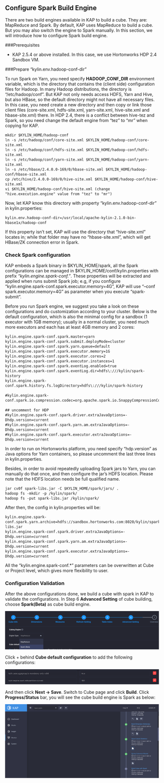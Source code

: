 ## Configure Spark Build Engine 
There are two build engines available in KAP to build a cube. They are: MapReduce and Spark. By default, KAP uses MapReduce to build a cube. But you may also switch the engine to Spark manually. In this section, we will introduce how to configure Spark build engine.

###Prerequisites

- KAP 2.5.4 or above installed. In this case, we use Hortonworks HDP 2.4 Sandbox VM.


###Prepare “kylin.env.hadoop-conf-dir”

To run Spark on Yarn, you need specify **HADOOP_CONF_DIR** environment variable, which is the directory that contains the (client side) configuration files for Hadoop. In many Hadoop distributions, the directory is “/etc/hadoop/conf”. But KAP not only needs access HDFS, Yarn and Hive, but also HBase, so the default directory might not have all necessary files. In this case, you need create a new directory and then copy or link those client files (core-site.xml, hdfs-site.xml, yarn-site.xml, hive-site.xml and hbase-site.xml) there. In HDP 2.4, there is a conflict between hive-tez and Spark, so you need change the default engine from “tez” to “mr” when copying for KAP.

```
mkdir $KYLIN_HOME/hadoop-conf
ln -s /etc/hadoop/conf/core-site.xml $KYLIN_HOME/hadoop-conf/core-site.xml 
ln -s /etc/hadoop/conf/hdfs-site.xml $KYLIN_HOME/hadoop-conf/hdfs-site.xml 
ln -s /etc/hadoop/conf/yarn-site.xml $KYLIN_HOME/hadoop-conf/yarn-site.xml 
ln -s /etc/hbase/2.4.0.0-169/0/hbase-site.xml $KYLIN_HOME/hadoop-conf/hbase-site.xml 
cp /etc/hive/2.4.0.0-169/0/hive-site.xml $KYLIN_HOME/hadoop-conf/hive-site.xml 
vi $KYLIN_HOME/hadoop-conf/hive-site.xml (change "hive.execution.engine" value from "tez" to "mr")
```

Now, let KAP know this directory with property “kylin.env.hadoop-conf-dir” in kylin.properties:

```
kylin.env.hadoop-conf-dir=/usr/local/apache-kylin-2.1.0-bin-hbase1x/hadoop-conf
```

If this property isn’t set, KAP will use the directory that “hive-site.xml” locates in; while that folder may have no “hbase-site.xml”, which will get HBase/ZK connection error in Spark.

### Check Spark configuration

KAP embeds a Spark binary in $KYLIN_HOME/spark, all the Spark configurations can be managed in $KYLIN_HOME/conf/kylin.properties with prefix *“kylin.engine.spark-conf.”*. These properties will be extracted and applied when runs submit Spark job; e.g, if you configure “kylin.engine.spark-conf.spark.executor.memory=4G”, KAP will use “–conf spark.executor.memory=4G” as parameter when you execute “spark-submit”.

Before you run Spark engine, we suggest you take a look on these configurations and do customization according to your cluster. Below is the default configuration, which is also the minimal config for a sandbox (1 executor with 1GB memory); usually in a normal cluster, you need much more executors and each has at least 4GB memory and 2 cores:

```
kylin.engine.spark-conf.spark.master=yarn
kylin.engine.spark-conf.spark.submit.deployMode=cluster
kylin.engine.spark-conf.spark.yarn.queue=default
kylin.engine.spark-conf.spark.executor.memory=1G
kylin.engine.spark-conf.spark.executor.cores=2
kylin.engine.spark-conf.spark.executor.instances=1
kylin.engine.spark-conf.spark.eventLog.enabled=true
kylin.engine.spark-conf.spark.eventLog.dir=hdfs\:///kylin/spark-history
kylin.engine.spark-conf.spark.history.fs.logDirectory=hdfs\:///kylin/spark-history

#kylin.engine.spark-conf.spark.io.compression.codec=org.apache.spark.io.SnappyCompressionCodec

## uncomment for HDP
#kylin.engine.spark-conf.spark.driver.extraJavaOptions=-Dhdp.version=current
#kylin.engine.spark-conf.spark.yarn.am.extraJavaOptions=-Dhdp.version=current
#kylin.engine.spark-conf.spark.executor.extraJavaOptions=-Dhdp.version=current
```

In order to run on Hortonworks platform, you need specify “hdp.version” as Java options for Yarn containers, so please uncomment the last three lines in kylin.properties.

Besides, in order to avoid repeatedly uploading Spark jars to Yarn, you can manually do that once, and then configure the jar’s HDFS location. Please note that the HDFS location needs be full qualified name.

```
jar cv0f spark-libs.jar -C $KYLIN_HOME/spark/jars/ .
hadoop fs -mkdir -p /kylin/spark/
hadoop fs -put spark-libs.jar /kylin/spark/
```

After then, the config in kylin.properties will be:

```
kylin.engine.spark-conf.spark.yarn.archive=hdfs://sandbox.hortonworks.com:8020/kylin/spark/spark-libs.jar
kylin.engine.spark-conf.spark.driver.extraJavaOptions=-Dhdp.version=current
kylin.engine.spark-conf.spark.yarn.am.extraJavaOptions=-Dhdp.version=current
kylin.engine.spark-conf.spark.executor.extraJavaOptions=-Dhdp.version=current
```

All the “kylin.engine.spark-conf.*” parameters can be overwritten at Cube or Project level, which gives more flexibility to user.

### Configuration Validation

After the above configurations done, we build a cube with spark in KAP to validate the configurations. In Step 6 **Advanced Setting** of cube building, choose **Spark(Beta)** as cube build engine.

![Choose Spark(Beta) as cubing engine](images/spark1.en.png)

 Click + behind **Cube default configuration** to add the following configurations:

![Add configurations](images/spark3.en.png)

And then click **Next -> Save**. Switch to Cube page and click **Build**. Click **Progress/Status** bar, you will see the cube build engine is Spark as below:

![Spark cubing engine](images/spark2.en.png) 